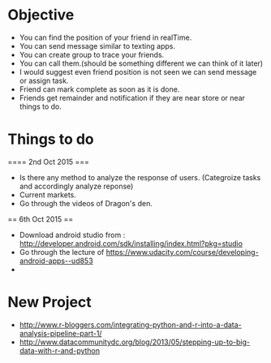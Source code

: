  Objective
============================================
* You can find the position of your friend in realTime.
* You can send message similar to texting apps.
* You can create group to trace your friends.
* You can call them.(should be something different we can think of it later)
* I would suggest even friend position is not seen we can send message or assign task.
* Friend can mark complete as soon as it is done.
* Friends get remainder and notification if they are near store or near things to do.


Things to do
==========================================
==== 2nd Oct 2015 ===
* Is there any method to analyze the response of users. (Categroize tasks and accordingly analyze reponse)
* Current markets.
* Go through the videos of Dragon's den.

== 6th Oct 2015 ==
* Download android studio from : http://developer.android.com/sdk/installing/index.html?pkg=studio
* Go through the lecture of https://www.udacity.com/course/developing-android-apps--ud853
* 
New Project
=========================================
* http://www.r-bloggers.com/integrating-python-and-r-into-a-data-analysis-pipeline-part-1/
* http://www.datacommunitydc.org/blog/2013/05/stepping-up-to-big-data-with-r-and-python


